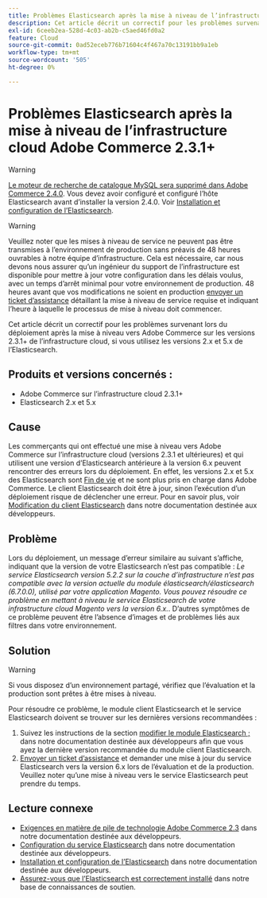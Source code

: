 ```yaml
---
title: Problèmes Elasticsearch après la mise à niveau de l’infrastructure cloud Adobe Commerce 2.3.1+
description: Cet article décrit un correctif pour les problèmes survenant lors du déploiement après la mise à niveau vers Adobe Commerce sur les versions 2.3.1+ de l’infrastructure cloud, si vous utilisez les versions 2.x et 5.x de l’Elasticsearch.
exl-id: 6ceeb2ea-528d-4c03-ab2b-c5aed46fd0a2
feature: Cloud
source-git-commit: 0ad52eceb776b71604c4f467a70c13191bb9a1eb
workflow-type: tm+mt
source-wordcount: '505'
ht-degree: 0%

---
```


# Problèmes Elasticsearch après la mise à niveau de l’infrastructure cloud Adobe Commerce 2.3.1+

>[!WARNING]
>
>[Le moteur de recherche de catalogue MySQL sera supprimé dans Adobe Commerce 2.4.0](/help/announcements/adobe-commerce-announcements/mysql-catalog-search-engine-will-be-removed-in-magento-2-4-0.md). Vous devez avoir configuré et configuré l’hôte Elasticsearch avant d’installer la version 2.4.0. Voir [Installation et configuration de l’Elasticsearch](https://devdocs.magento.com/guides/v2.3/config-guide/elasticsearch/es-overview.html).

>[!WARNING]
>
>Veuillez noter que les mises à niveau de service ne peuvent pas être transmises à l’environnement de production sans préavis de 48 heures ouvrables à notre équipe d’infrastructure. Cela est nécessaire, car nous devons nous assurer qu’un ingénieur du support de l’infrastructure est disponible pour mettre à jour votre configuration dans les délais voulus, avec un temps d’arrêt minimal pour votre environnement de production. 48 heures avant que vos modifications ne soient en production [envoyer un ticket d’assistance](/help/help-center-guide/help-center/magento-help-center-user-guide.md#submit-ticket) détaillant la mise à niveau de service requise et indiquant l’heure à laquelle le processus de mise à niveau doit commencer.

Cet article décrit un correctif pour les problèmes survenant lors du déploiement après la mise à niveau vers Adobe Commerce sur les versions 2.3.1+ de l’infrastructure cloud, si vous utilisez les versions 2.x et 5.x de l’Elasticsearch.

## Produits et versions concernés :

* Adobe Commerce sur l’infrastructure cloud 2.3.1+
* Elasticsearch 2.x et 5.x

## Cause

Les commerçants qui ont effectué une mise à niveau vers Adobe Commerce sur l’infrastructure cloud (versions 2.3.1 et ultérieures) et qui utilisent une version d’Elasticsearch antérieure à la version 6.x peuvent rencontrer des erreurs lors du déploiement. En effet, les versions 2.x et 5.x des Elasticsearch sont [Fin de vie](https://www.elastic.co/support/eol) et ne sont plus pris en charge dans Adobe Commerce. Le client Elasticsearch doit être à jour, sinon l’exécution d’un déploiement risque de déclencher une erreur. Pour en savoir plus, voir [Modification du client Elasticsearch](https://devdocs.magento.com/guides/v2.3/config-guide/elasticsearch/es-downgrade.html) dans notre documentation destinée aux développeurs.

## Problème

Lors du déploiement, un message d’erreur similaire au suivant s’affiche, indiquant que la version de votre Elasticsearch n’est pas compatible : *Le service Elasticsearch version 5.2.2 sur la couche d’infrastructure n’est pas compatible avec la version actuelle du module élasticsearch/élasticsearch (6.7.0.0), utilisé par votre application Magento.*  *Vous pouvez résoudre ce problème en mettant à niveau le service Elasticsearch de votre infrastructure cloud Magento vers la version 6.x.*. D’autres symptômes de ce problème peuvent être l’absence d’images et de problèmes liés aux filtres dans votre environnement.

## Solution

>[!WARNING]
>
>Si vous disposez d’un environnement partagé, vérifiez que l’évaluation et la production sont prêtes à être mises à niveau.

Pour résoudre ce problème, le module client Elasticsearch et le service Elasticsearch doivent se trouver sur les dernières versions recommandées :

1. Suivez les instructions de la section [modifier le module Elasticsearch ;](https://devdocs.magento.com/guides/v2.3/config-guide/elasticsearch/es-downgrade.html) dans notre documentation destinée aux développeurs afin que vous ayez la dernière version recommandée du module client Elasticsearch.
1. [Envoyer un ticket d’assistance](/help/help-center-guide/help-center/magento-help-center-user-guide.md#submit-ticket) et demander une mise à jour du service Elasticsearch vers la version 6.x lors de l’évaluation et de la production. Veuillez noter qu’une mise à niveau vers le service Elasticsearch peut prendre du temps.

## Lecture connexe

* [Exigences en matière de pile de technologie Adobe Commerce 2.3](https://devdocs.magento.com/guides/v2.3/install-gde/system-requirements-tech.html) dans notre documentation destinée aux développeurs.
* [Configuration du service Elasticsearch](https://devdocs.magento.com/cloud/project/project-conf-files_services-elastic.html) dans notre documentation destinée aux développeurs.
* [Installation et configuration de l’Elasticsearch](https://devdocs.magento.com/guides/v2.3/config-guide/elasticsearch/es-overview.html) dans notre documentation destinée aux développeurs.
* [Assurez-vous que l’Elasticsearch est correctement installé](/help/troubleshooting/elasticsearch/ensure-elasticsearch-is-installed-properly.md) dans notre base de connaissances de soutien.
